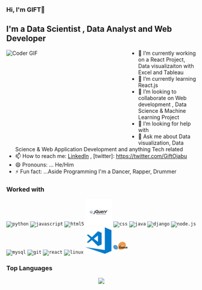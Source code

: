 ###  Hi, I'm GIFT👋


  ## I'm a Data Scientist , Data Analyst and Web Developer
  
  
  
  <img align="left" alt="Coder GIF" height=250 width=350 src="https://i.pinimg.com/originals/e4/26/70/e426702edf874b181aced1e2fa5c6cde.gif" />



- 🔭 I’m currently working on a React Project, Data visualizaiton with Excel and Tableau
- 🌱 I’m currently learning React.js 
- 👯 I’m looking to collaborate on Web development , Data Science & Machine Learning Project
- 🤔 I’m looking for help with 
- 💬 Ask me about Data visualization, Data Science & Web Application Development and anything Tech related
- 📫 How to reach me: [Linkedln](https://www.linkedin.com/in/gift-ojabu/) , [twitter]: https://twitter.com/GiftOjabu
- 😄 Pronouns: ... He/Him
- ⚡ Fun fact: ...Aside Programming I'm a Dancer, Rapper, Drummer





### Worked with 

<code><img height="70" src="https://devicons.github.io/devicon/devicon.git/icons/python/python-original.svg" title="python"></code>
<code><img height="70" src="https://devicons.github.io/devicon/devicon.git/icons/javascript/javascript-original.svg" title="javascript"></code>
<code><img height="70" src="https://devicons.github.io/devicon/devicon.git/icons/html5/html5-original-wordmark.svg" title="html5"></code>
<code><img height="70" src="https://raw.githubusercontent.com/github/explore/80688e429a7d4ef2fca1e82350fe8e3517d3494d/topics/jquery/jquery.png" title="jquery"></code>
<code><img height="70" src="https://devicons.github.io/devicon/devicon.git/icons/css3/css3-original-wordmark.svg" title="css"></code>
<code><img height="70" src="https://devicons.github.io/devicon/devicon.git/icons/java/java-original-wordmark.svg" title="java"></code>
<code><img height="70" src="https://devicons.github.io/devicon/devicon.git/icons/django/django-original.svg" title="django"></code>
<code><img height="70" src="https://devicons.github.io/devicon/devicon.git/icons/nodejs/nodejs-original-wordmark.svg" title="node.js"></code>
<code><img height="70" src="https://devicons.github.io/devicon/devicon.git/icons/mysql/mysql-original-wordmark.svg" title="mysql"></code>
<code><img height="70" src="https://www.vectorlogo.zone/logos/git-scm/git-scm-icon.svg" title="git"></code>
<code><img height="70" src="https://devicons.github.io/devicon/devicon.git/icons/react/react-original-wordmark.svg" title="react"></code>
<code><img height="70" src="https://devicons.github.io/devicon/devicon.git/icons/linux/linux-original.svg" title="linux"></code>
<code><img height="70" src="https://raw.githubusercontent.com/github/explore/80688e429a7d4ef2fca1e82350fe8e3517d3494d/topics/visual-studio-code/visual-studio-code.png" title="vscode"></code>
<code><img height="40" src="https://raw.githubusercontent.com/github/explore/80688e429a7d4ef2fca1e82350fe8e3517d3494d/topics/scikit-learn/scikit-learn.png" title="sklearn"></code>







### Top Languages

<p align="center">
<a href = "https://github.com/GiftOj">
  <img src="https://github-readme-stats-aj8vj7k8x.vercel.app/api/top-langs/?username=GiftOj&layout=compact&title_color=ffc857&icon_color=8ac926&text_color=daf7dc&bg_color=151515&card_width=400">
</a>
</p>
